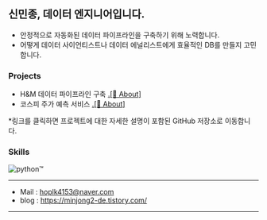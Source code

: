 

## 신민종, 데이터 엔지니어입니다.

- 안정적으로 자동화된 데이터 파이프라인을 구축하기 위해 노력합니다.
- 어떻게 데이터 사이언티스트나 데이터 에널리스트에게 효율적인 DB를 만들지 고민합니다.

### Projects

- H&M 데이터 파이프라인 구축   <a href="https://github.com/minjong3/project-team11">.[🔗 About]</a>
- 코스피 주가 예측 서비스      <a href="https://github.com/minjong3/mlopspipeline">.[🔗 About]</a>

*링크를 클릭하면 프로젝트에 대한 자세한 설명이 포함된 GitHub 저장소로 이동합니다.

### Skills

<img class="python-logo" src="/static/img/python-logo.png" alt="python™">

***
- Mail : hoplk4153@naver.com
- blog : https://minjong2-de.tistory.com/
***

<!--
**minjong3/minjong3** is a ✨ _special_ ✨ repository because its `README.md` (this file) appears on your GitHub profile.

Here are some ideas to get you started:

- 🔭 I’m currently working on ...
- 🌱 I’m currently learning ...
- 👯 I’m looking to collaborate on ...
- 🤔 I’m looking for help with ...
- 💬 Ask me about ...
- 📫 How to reach me: ...
- 😄 Pronouns: ...
- ⚡ Fun fact: ...
-->

